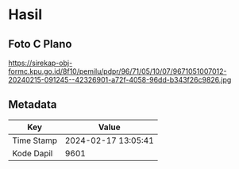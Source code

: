 # Hasil

## Foto C Plano

https://sirekap-obj-formc.kpu.go.id/8f10/pemilu/pdpr/96/71/05/10/07/9671051007012-20240215-091245--42326901-a72f-4058-96dd-b343f26c9826.jpg


## Metadata

| Key        | Value               |
| ---------- | ------------------- |
| Time Stamp | 2024-02-17 13:05:41 |
| Kode Dapil | 9601                |



